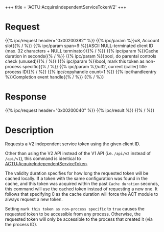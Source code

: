+++
title = 'ACTU:AcquireIndependentServiceTokenV2'
+++

# Request

{{% ipc/request header="0x00200382" %}}
{{% ipc/param %}}u8, Account slot{{% / %}}
{{% ipc/param span=9 %}}ASCII NULL-terminated client ID (max. 32 characters + NULL terminator){{% / %}}
{{% ipc/param %}}Cache duration in seconds{{% / %}}
{{% ipc/param %}}bool, do parental controls check (unused){{% / %}}
{{% ipc/param %}}bool, mark this token as non-process specific{{% / %}}
{{% ipc/param %}}u32, current (caller) title process ID{{% / %}}
{{% ipc/copyhandle count=1 %}}
{{% ipc/handleentry %}}Completion event handle{{% / %}}
{{% / %}}

# Response

{{% ipc/request header="0x00200040" %}}
{{% ipc/result %}}
{{% / %}}

# Description

Requests a V2 independent service token using the given client ID.

Other than using the V2 API instead of the V1 API (i.e. `/api/v2` instead of `/api/v1`), this command is identical to [ACTU:AcquireIndependentServiceToken](ACTU:AcquireIndependentServiceToken "wikilink").

The validity duration specifies for how long the requested token will be cached locally. If a token with the same configuration was found in the cache, and this token was acquired within the past `Cache duration` seconds, this command will use the cached token instead of requesting a new one. It follows that specifying 0 as the cache duration will force the ACT module to always request a new token.

Setting `mark this token as non-process specific` to `true` causes the requested token to be accessible from any process. Otherwise, the requested token will only be accessible to the process that created it (via the process ID).
